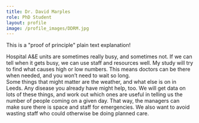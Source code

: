 ```yaml
---
title: Dr. David Marples
role: PhD Student
layout: profile
image: /profile_images/DDRM.jpg
---
```


This is a "proof of principle" plain text explanation!

Hospital A&E units are sometimes really busy, and sometimes not. If we can tell when it gets busy, we can use staff and resources well. My study will try to find what causes high or low numbers. This means doctors can be there when needed, and you won’t need to wait so long.<br>
Some things that might matter are the weather, and what else is on in Leeds. Any disease you already have might help, too. We will get data on lots of these things, and work out which ones are useful in telling us the number of people coming on a given day. That way, the managers can make sure there is space and staff for emergencies. We also want to avoid wasting staff who could otherwise be doing planned care.

